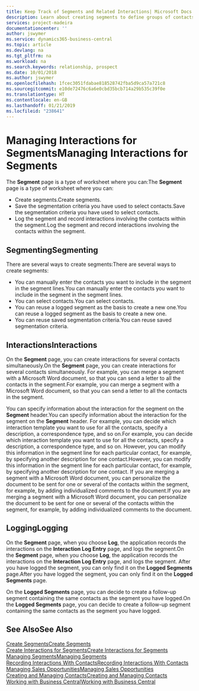 ```yaml
---
title: Keep Track of Segments and Related Interactions| Microsoft Docs
description: Learn about creating segments to define groups of contacts and specifying interactions for segments.
services: project-madeira
documentationcenter: ''
author: jswymer
ms.service: dynamics365-business-central
ms.topic: article
ms.devlang: na
ms.tgt_pltfrm: na
ms.workload: na
ms.search.keywords: relationship, prospect
ms.date: 10/01/2018
ms.author: jswymer
ms.openlocfilehash: 1fcec3051fdabae818528742fba5d9ca57a721c8
ms.sourcegitcommit: e10de72476c6a6e0cbd35bcb714a29b535c39f0e
ms.translationtype: HT
ms.contentlocale: en-GB
ms.lasthandoff: 01/21/2019
ms.locfileid: "238641"
---
```

# <a name="managing-interactions-for-segments"></a><span data-ttu-id="759ba-103">Managing Interactions for Segments</span><span class="sxs-lookup"><span data-stu-id="759ba-103">Managing Interactions for Segments</span></span>
<span data-ttu-id="759ba-104">The **Segment** page is a type of worksheet where you can:</span><span class="sxs-lookup"><span data-stu-id="759ba-104">The **Segment** page is a type of worksheet where you can:</span></span>

* <span data-ttu-id="759ba-105">Create segments.</span><span class="sxs-lookup"><span data-stu-id="759ba-105">Create segments.</span></span>
* <span data-ttu-id="759ba-106">Save the segmentation criteria you have used to select contacts.</span><span class="sxs-lookup"><span data-stu-id="759ba-106">Save the segmentation criteria you have used to select contacts.</span></span>
* <span data-ttu-id="759ba-107">Log the segment and record interactions involving the contacts within the segment.</span><span class="sxs-lookup"><span data-stu-id="759ba-107">Log the segment and record interactions involving the contacts within the segment.</span></span>

## <a name="segmenting"></a><span data-ttu-id="759ba-108">Segmenting</span><span class="sxs-lookup"><span data-stu-id="759ba-108">Segmenting</span></span>
<span data-ttu-id="759ba-109">There are several ways to create segments:</span><span class="sxs-lookup"><span data-stu-id="759ba-109">There are several ways to create segments:</span></span>

* <span data-ttu-id="759ba-110">You can manually enter the contacts you want to include in the segment in the segment lines.</span><span class="sxs-lookup"><span data-stu-id="759ba-110">You can manually enter the contacts you want to include in the segment in the segment lines.</span></span>
* <span data-ttu-id="759ba-111">You can select contacts.</span><span class="sxs-lookup"><span data-stu-id="759ba-111">You can select contacts.</span></span>
* <span data-ttu-id="759ba-112">You can reuse a logged segment as the basis to create a new one.</span><span class="sxs-lookup"><span data-stu-id="759ba-112">You can reuse a logged segment as the basis to create a new one.</span></span>
* <span data-ttu-id="759ba-113">You can reuse saved segmentation criteria.</span><span class="sxs-lookup"><span data-stu-id="759ba-113">You can reuse saved segmentation criteria.</span></span>

## <a name="interactions"></a><span data-ttu-id="759ba-114">Interactions</span><span class="sxs-lookup"><span data-stu-id="759ba-114">Interactions</span></span>
<span data-ttu-id="759ba-115">On the **Segment** page, you can create interactions for several contacts simultaneously.</span><span class="sxs-lookup"><span data-stu-id="759ba-115">On the **Segment** page, you can create interactions for several contacts simultaneously.</span></span> <span data-ttu-id="759ba-116">For example, you can merge a segment with a Microsoft Word document, so that you can send a letter to all the contacts in the segment.</span><span class="sxs-lookup"><span data-stu-id="759ba-116">For example, you can merge a segment with a Microsoft Word document, so that you can send a letter to all the contacts in the segment.</span></span>

<span data-ttu-id="759ba-117">You can specify information about the interaction for the segment on the **Segment** header.</span><span class="sxs-lookup"><span data-stu-id="759ba-117">You can specify information about the interaction for the segment on the **Segment** header.</span></span> <span data-ttu-id="759ba-118">For example, you can decide which interaction template you want to use for all the contacts, specify a description, a correspondence type, and so on.</span><span class="sxs-lookup"><span data-stu-id="759ba-118">For example, you can decide which interaction template you want to use for all the contacts, specify a description, a correspondence type, and so on.</span></span> <span data-ttu-id="759ba-119">However, you can modify this information in the segment line for each particular contact, for example, by specifying another description for one contact.</span><span class="sxs-lookup"><span data-stu-id="759ba-119">However, you can modify this information in the segment line for each particular contact, for example, by specifying another description for one contact.</span></span> <span data-ttu-id="759ba-120">If you are merging a segment with a Microsoft Word document, you can personalize the document to be sent for one or several of the contacts within the segment, for example, by adding individualized comments to the document.</span><span class="sxs-lookup"><span data-stu-id="759ba-120">If you are merging a segment with a Microsoft Word document, you can personalize the document to be sent for one or several of the contacts within the segment, for example, by adding individualized comments to the document.</span></span>

## <a name="logging"></a><span data-ttu-id="759ba-121">Logging</span><span class="sxs-lookup"><span data-stu-id="759ba-121">Logging</span></span>
<span data-ttu-id="759ba-122">On the **Segment** page, when you choose **Log**, the application records the interactions on the **Interaction Log Entry** page, and logs the segment.</span><span class="sxs-lookup"><span data-stu-id="759ba-122">On the **Segment** page, when you choose **Log**, the application records the interactions on the **Interaction Log Entry** page, and logs the segment.</span></span> <span data-ttu-id="759ba-123">After you have logged the segment, you can only find it on the **Logged Segments** page.</span><span class="sxs-lookup"><span data-stu-id="759ba-123">After you have logged the segment, you can only find it on the **Logged Segments** page.</span></span>

<span data-ttu-id="759ba-124">On the **Logged Segments** page, you can decide to create a follow-up segment containing the same contacts as the segment you have logged.</span><span class="sxs-lookup"><span data-stu-id="759ba-124">On the **Logged Segments** page, you can decide to create a follow-up segment containing the same contacts as the segment you have logged.</span></span>

## <a name="see-also"></a><span data-ttu-id="759ba-125">See Also</span><span class="sxs-lookup"><span data-stu-id="759ba-125">See Also</span></span>
[<span data-ttu-id="759ba-126">Create Segments</span><span class="sxs-lookup"><span data-stu-id="759ba-126">Create Segments</span></span>](marketing-how-create-segment.md)  
[<span data-ttu-id="759ba-127">Create Interactions for Segments</span><span class="sxs-lookup"><span data-stu-id="759ba-127">Create Interactions for Segments</span></span>](marketing-how-create-interactions.md)  
[<span data-ttu-id="759ba-128">Managing Segments</span><span class="sxs-lookup"><span data-stu-id="759ba-128">Managing Segments</span></span>](marketing-segments.md)  
[<span data-ttu-id="759ba-129">Recording Interactions With Contacts</span><span class="sxs-lookup"><span data-stu-id="759ba-129">Recording Interactions With Contacts</span></span>](marketing-interactions.md)  
[<span data-ttu-id="759ba-130">Managing Sales Opportunities</span><span class="sxs-lookup"><span data-stu-id="759ba-130">Managing Sales Opportunities</span></span>](marketing-manage-sales-opportunities.md)  
[<span data-ttu-id="759ba-131">Creating and Managing Contacts</span><span class="sxs-lookup"><span data-stu-id="759ba-131">Creating and Managing Contacts</span></span>](marketing-contacts.md)  
[<span data-ttu-id="759ba-132">Working with Business Central</span><span class="sxs-lookup"><span data-stu-id="759ba-132">Working with Business Central</span></span>](ui-work-product.md)
